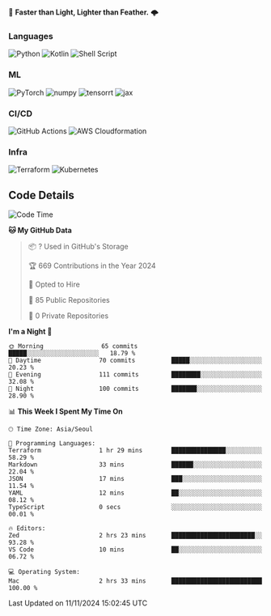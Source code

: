 :rocket: **Faster than Light, Lighter than Feather.** 🌩️


### Languages
![Python](https://img.shields.io/badge/python-3670A0?style=for-the-badge&logo=python&logoColor=ffdd54) ![Kotlin](https://img.shields.io/badge/kotlin-%237F52FF.svg?style=for-the-badge&logo=kotlin&logoColor=white) ![Shell Script](https://img.shields.io/badge/shell_script-%23121011.svg?style=for-the-badge&logo=gnu-bash&logoColor=white)


### ML
<img alt="PyTorch" src ="https://img.shields.io/badge/PyTorch-EE4C2C.svg?&style=for-the-badge&logo=PyTorch&logoColor=white"/> <img alt="numpy" src ="https://img.shields.io/badge/NumPy-013243.svg?&style=for-the-badge&logo=NumPy&logoColor=white"/> ![tensorrt](https://img.shields.io/badge/tensorrt_&_triton-000000.svg?style=for-the-badge&logo=nVIDIA&logoColor=green) ![jax](https://img.shields.io/badge/jax(novice)-%23ffffff.svg?style=for-the-badge&logo=tensorflow&logoColor=blue)


### CI/CD

![GitHub Actions](https://img.shields.io/badge/github%20actions-%232671E5.svg?style=for-the-badge&logo=githubactions&logoColor=white) ![AWS Cloudformation](https://img.shields.io/badge/AWS_Cloudformation-%23FF9900.svg?style=for-the-badge&logo=amazonwebservices&logoColor=white) 

### Infra 

![Terraform](https://img.shields.io/badge/terraform-%235835CC.svg?style=for-the-badge&logo=terraform&logoColor=white) ![Kubernetes](https://img.shields.io/badge/k3s(novice)-%23326ce5.svg?style=for-the-badge&logo=kubernetes&logoColor=white)

## Code Details

<!--START_SECTION:waka-->
![Code Time](http://img.shields.io/badge/Code%20Time-584%20hrs%2024%20mins-blue)

**🐱 My GitHub Data** 

> 📦 ? Used in GitHub's Storage 
 > 
> 🏆 669 Contributions in the Year 2024
 > 
> 💼 Opted to Hire
 > 
> 📜 85 Public Repositories 
 > 
> 🔑 0 Private Repositories 
 > 
**I'm a Night 🦉** 

```text
🌞 Morning                65 commits          █████░░░░░░░░░░░░░░░░░░░░   18.79 % 
🌆 Daytime                70 commits          █████░░░░░░░░░░░░░░░░░░░░   20.23 % 
🌃 Evening                111 commits         ████████░░░░░░░░░░░░░░░░░   32.08 % 
🌙 Night                  100 commits         ███████░░░░░░░░░░░░░░░░░░   28.90 % 
```


📊 **This Week I Spent My Time On** 

```text
🕑︎ Time Zone: Asia/Seoul

💬 Programming Languages: 
Terraform                1 hr 29 mins        ███████████████░░░░░░░░░░   58.29 % 
Markdown                 33 mins             ██████░░░░░░░░░░░░░░░░░░░   22.04 % 
JSON                     17 mins             ███░░░░░░░░░░░░░░░░░░░░░░   11.54 % 
YAML                     12 mins             ██░░░░░░░░░░░░░░░░░░░░░░░   08.12 % 
TypeScript               0 secs              ░░░░░░░░░░░░░░░░░░░░░░░░░   00.01 % 

🔥 Editors: 
Zed                      2 hrs 23 mins       ███████████████████████░░   93.28 % 
VS Code                  10 mins             ██░░░░░░░░░░░░░░░░░░░░░░░   06.72 % 

💻 Operating System: 
Mac                      2 hrs 33 mins       █████████████████████████   100.00 % 
```


 Last Updated on 11/11/2024 15:02:45 UTC
<!--END_SECTION:waka-->
